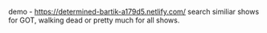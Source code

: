 demo - https://determined-bartik-a179d5.netlify.com/
search similiar shows for GOT, walking dead or pretty much for all shows.
